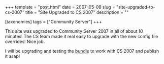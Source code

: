 +++
template = "post.html"
date = 2007-05-08
slug = "site-upgraded-to-cs-2007"
title = "Site Upgraded to CS 2007"
description = ""

[taxonomies]
tags = ["Community Server"]
+++

This site was upgraded to Community Server 2007 in all of about 10 minutes! The CS team made it real easy to upgrade with the new config file overrides! Nice job.

I will be upgrading and testing the [bundle](/tags/carknee-bundle/) to work with CS 2007 and publish it asap!